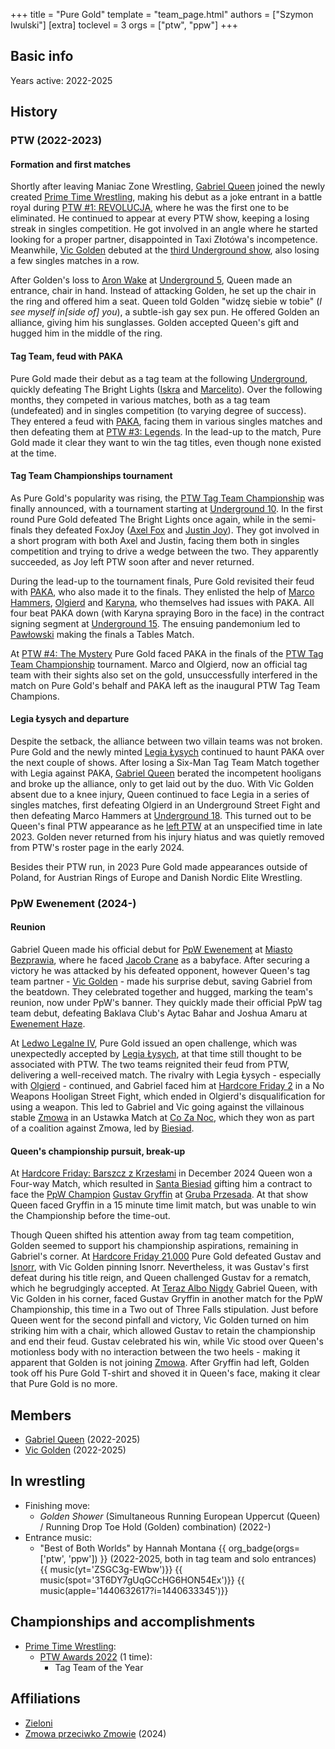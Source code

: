 +++
title = "Pure Gold"
template = "team_page.html"
authors = ["Szymon Iwulski"]
[extra]
toclevel = 3
orgs = ["ptw", "ppw"]
+++
## Basic info

Years active: 2022-2025

## History

### PTW (2022-2023)

#### Formation and first matches

Shortly after leaving Maniac Zone Wrestling, [Gabriel Queen](@/w/gabriel-queen.md) joined the newly created [Prime Time Wrestling](@/o/ptw.md), making his debut as a joke entrant in a battle royal during [PTW #1: REVOLUCJA](@/e/ptw/2021-10-09-ptw-1-revolucja.md), where he was the first one to be eliminated. 
He continued to appear at every PTW show, keeping a losing streak in singles competition. He got involved in an angle where he started looking for a proper partner, disappointed in Taxi Złotówa's incompetence. 
Meanwhile, [Vic Golden](@/w/vic-golden.md) debuted at the [third Underground show](@/e/ptw/2022-03-27-ptw-underground-3.md), also losing a few singles matches in a row. 

After Golden's loss to [Aron Wake](@/w/aron-wake.md) at [Underground 5](@/e/ptw/2022-05-29-ptw-underground-5.md), Queen made an entrance, chair in hand. Instead of attacking Golden, he set up the chair in the ring and offered him a seat. Queen told Golden "widzę siebie w tobie" (_I see myself in[side of] you_), a subtle-ish gay sex pun. He offered Golden an alliance, giving him his sunglasses. Golden accepted Queen's gift and hugged him in the middle of the ring.

#### Tag Team, feud with PAKA

Pure Gold made their debut as a tag team at the following [Underground](@/e/ptw/2022-06-26-ptw-underground-6.md), quickly defeating The Bright Lights ([Iskra](@/w/iskra.md) and [Marcelito](@/w/marcelito.md)). 
Over the following months, they competed in various matches, both as a tag team (undefeated) and in singles competition (to varying degree of success).
They entered a feud with [PAKA](@/tt/paka.md), facing them in various singles matches and then defeating them at [PTW #3: Legends](@/e/ptw/2022-11-26-ptw-3-legends.md). In the lead-up to the match, Pure Gold made it clear they want to win the tag titles, even though none existed at the time.

#### Tag Team Championships tournament

As Pure Gold's popularity was rising, the [PTW Tag Team Championship](@/c/ptw-tag-team-championship.md) was finally announced, with a tournament starting at [Underground 10](@/e/ptw/2023-01-28-ptw-underground-10.md). In the first round Pure Gold defeated The Bright Lights once again, while in the semi-finals they defeated FoxJoy ([Axel Fox](@/w/axel-fox.md) and [Justin Joy](@/w/justin-joy.md)). They got involved in a short program with both Axel and Justin, facing them both in singles competition and trying to drive a wedge between the two. They apparently succeeded, as Joy left PTW soon after and never returned.

During the lead-up to the tournament finals, Pure Gold revisited their feud with [PAKA](@/tt/paka.md), who also made it to the finals.
They enlisted the help of [Marco Hammers](@/w/marco-hammers.md), [Olgierd](@/w/olgierd.md) and [Karyna](@/w/karyna.md), who themselves had issues with PAKA. All four beat PAKA down (with Karyna spraying Boro in the face) in the contract signing segment at [Underground 15](@/e/ptw/2023-05-28-ptw-underground-15.md). The ensuing pandemonium led to [Pawłowski](@/w/pan-pawlowski.md) making the finals a Tables Match.

At [PTW #4: The Mystery](@/e/ptw/2023-06-25-ptw-4-mystery.md) Pure Gold faced PAKA in the finals of the [PTW Tag Team Championship](@/c/ptw-tag-team-championship.md) tournament. Marco and Olgierd, now an official tag team with their sights also set on the gold, unsuccessfully interfered in the match on Pure Gold's behalf and PAKA left as the inaugural PTW Tag Team Champions.

#### Legia Łysych and departure

Despite the setback, the alliance between two villain teams was not broken. Pure Gold and the newly minted [Legia Łysych](@/tt/legia-lysych.md) continued to haunt PAKA over the next couple of shows.
After losing a Six-Man Tag Team Match together with Legia against PAKA, [Gabriel Queen](@/w/gabriel-queen.md) berated the incompetent hooligans and broke up the alliance, only to get laid out by the duo.
With Vic Golden absent due to a knee injury, Queen continued to face Legia in a series of singles matches, first defeating Olgierd in an Underground Street Fight and then defeating Marco Hammers at [Underground 18](@/e/ptw/2023-10-01-ptw-underground-18.md). This turned out to be Queen's final PTW appearance as he [left PTW](@/a/ptw-exits.md) at an unspecified time in late 2023.
Golden never returned from his injury hiatus and was quietly removed from PTW's roster page in the early 2024.

Besides their PTW run, in 2023 Pure Gold made appearances outside of Poland, for Austrian Rings of Europe and Danish Nordic Elite Wrestling.

### PpW Ewenement (2024-)

#### Reunion

Gabriel Queen made his official debut for [PpW Ewenement](@/o/ppw.md) at [Miasto Bezprawia](@/e/ppw/2024-02-10-ppw-miasto-bezprawia.md), where he faced [Jacob Crane](@/w/jacob-crane.md) as a babyface.
After securing a victory he was attacked by his defeated opponent, however Queen's tag team partner - [Vic Golden](@/w/vic-golden.md) - made his surprise debut, saving Gabriel from the beatdown. They celebrated together and hugged, marking the team's reunion, now under PpW's banner.
They quickly made their official PpW tag team debut, defeating Baklava Club's Aytac Bahar and Joshua Amaru at [Ewenement Haze](content/e/ppw/2024-04-20-ppw-ewenement-haze.md).

At [Ledwo Legalne IV](@/e/ppw/2024-06-08-ppw-ledwo-legalne-4.md), Pure Gold issued an open challenge, which was unexpectedly accepted by [Legia Łysych](@/tt/legia-lysych.md), at that time still thought to be associated with PTW. The two teams reignited their feud from PTW, delivering a well-received match.
The rivalry with Legia Łysych - especially with [Olgierd](@/w/olgierd.md) - continued, and Gabriel faced him at [Hardcore Friday 2](@/e/ppw/2024-09-20-ppw-hardcore-friday-2.md) in a No Weapons Hooligan Street Fight, which ended in Olgierd's disqualification for using a weapon.
This led to Gabriel and Vic going against the villainous stable [Zmowa](@/tt/zmowa.md) in an Ustawka Match at [Co Za Noc](@/e/ppw/2024-10-26-ppw-co-za-noc.md), which they won as part of a coalition against Zmowa, led by [Biesiad](@/w/biesiad.md).

#### Queen's championship pursuit, break-up

At [Hardcore Friday: Barszcz z Krzesłami](@/e/ppw/2024-12-06-ppw-hardcore-friday-barszcz-z-krzeslami.md) in December 2024 Queen won a Four-way Match, which resulted in [Santa Biesiad](@/w/biesiad.md) gifting him a contract to face the [PpW Champion](@/c/ppw-championship.md) [Gustav Gryffin](@/w/gustav-gryffin.md) at [Gruba Przesada](@/e/ppw/2025-01-25-ppw-gruba-przesada.md). 
At that show Queen faced Gryffin in a 15 minute time limit match, but was unable to win the Championship before the time-out.

Though Queen shifted his attention away from tag team competition, Golden seemed to support his championship aspirations, remaining in Gabriel's corner.
At [Hardcore Friday 21.000](@/e/ppw/2025-02-21-ppw-hardcore-friday.md) Pure Gold defeated Gustav and [Isnorr](@/w/isnorr.md), with Vic Golden pinning Isnorr. Nevertheless, it was Gustav's first defeat during his title reign, and Queen challenged Gustav for a rematch, which he begrudgingly accepted.
At [Teraz Albo Nigdy](@/e/ppw/2025-03-15-ppw-teraz-albo-nigdy.md) Gabriel Queen, with Vic Golden in his corner, faced Gustav Gryffin in another match for the PpW Championship, this time in a Two out of Three Falls stipulation.
Just before Queen went for the second pinfall and victory, Vic Golden turned on him striking him with a chair, which allowed Gustav to retain the championship and end their feud. Gustav celebrated his win, while Vic stood over Queen's motionless body with no interaction between the two heels - making it apparent that Golden is not joining [Zmowa](@/tt/zmowa.md). After Gryffin had left, Golden took off his Pure Gold T-shirt and shoved it in Queen's face, making it clear that Pure Gold is no more.

## Members

* [Gabriel Queen](@/w/gabriel-queen.md) (2022-2025)
* [Vic Golden](@/w/vic-golden.md) (2022-2025)

## In wrestling

* Finishing move:
  - _Golden Shower_ (Simultaneous Running European Uppercut (Queen) / Running Drop Toe Hold (Golden) combination) (2022-)
* Entrance music:
  - "Best of Both Worlds" by Hannah Montana
 {{ org_badge(orgs=['ptw', 'ppw']) }} (2022-2025, both in tag team and solo entrances)<br>
 {{ music(yt='ZSGC3g-EWbw')}}
 {{ music(spot='3T6DY7gUqGCcHG6HON54Ex')}}
 {{ music(apple='1440632617?i=1440633345')}}

## Championships and accomplishments

* [Prime Time Wrestling](@/o/ptw.md):
  - [PTW Awards 2022](@/a/ptw-awards-2022.md) (1 time):
    * Tag Team of the Year
  
## Affiliations

* [Zieloni](@/tt/zieloni.md)
* [Zmowa przeciwko Zmowie](@/tt/zmowa.md) (2024)
